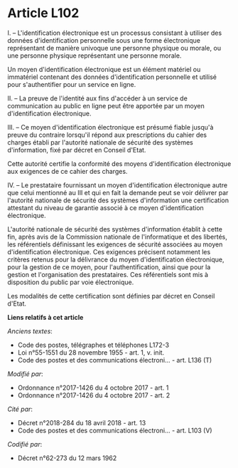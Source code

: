 # Article L102

I. – L'identification électronique est un processus consistant à utiliser des données d'identification personnelle sous une
forme électronique représentant de manière univoque une personne physique ou morale, ou une personne physique représentant
une personne morale.

Un moyen d'identification électronique est un élément matériel ou immatériel contenant des données d'identification
personnelle et utilisé pour s'authentifier pour un service en ligne.

II. – La preuve de l'identité aux fins d'accéder à un service de communication au public en ligne peut être apportée par un
moyen d'identification électronique.

III. – Ce moyen d'identification électronique est présumé fiable jusqu'à preuve du contraire lorsqu'il répond aux
prescriptions du cahier des charges établi par l'autorité nationale de sécurité des systèmes d'information, fixé par décret
en Conseil d'Etat.

Cette autorité certifie la conformité des moyens d'identification électronique aux exigences de ce cahier des charges.

IV. – Le prestataire fournissant un moyen d'identification électronique autre que celui mentionné au III et qui en fait la
demande peut se voir délivrer par l'autorité nationale de sécurité des systèmes d'information une certification attestant du
niveau de garantie associé à ce moyen d'identification électronique.

L'autorité nationale de sécurité des systèmes d'information établit à cette fin, après avis de la Commission nationale de
l'informatique et des libertés, les référentiels définissant les exigences de sécurité associées au moyen d'identification
électronique. Ces exigences précisent notamment les critères retenus pour la délivrance du moyen d'identification
électronique, pour la gestion de ce moyen, pour l'authentification, ainsi que pour la gestion et l'organisation des
prestataires. Ces référentiels sont mis à disposition du public par voie électronique.

Les modalités de cette certification sont définies par décret en Conseil d'Etat.

**Liens relatifs à cet article**

_Anciens textes_:

  - Code des postes, télégraphes et téléphones L172-3
  - Loi n°55-1551 du 28 novembre 1955 - art. 1, v. init.
  - Code des postes et des communications électroni... - art. L136 (T)

_Modifié par_:

  - Ordonnance n°2017-1426 du 4 octobre 2017 - art. 1
  - Ordonnance n°2017-1426 du 4 octobre 2017 - art. 2

_Cité par_:

  - Décret n°2018-284 du 18 avril 2018 - art. 13
  - Code des postes et des communications électroni... - art. L103 (V)

_Codifié par_:

  - Décret n°62-273 du 12 mars 1962
